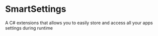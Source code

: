 # SmartSettings
A C# extensions that allows you to easily store and access all your apps settings during runtime
